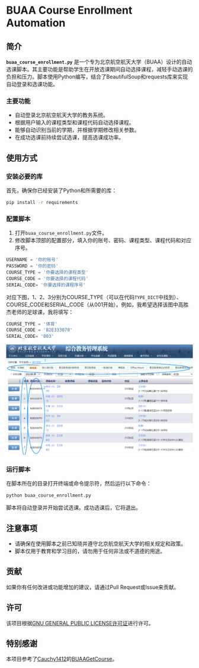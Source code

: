 # BUAA Course Enrollment Automation

## 简介

**`buaa_course_enrollment.py`** 是一个专为北京航空航天大学（BUAA）设计的自动选课脚本。其主要功能是帮助学生在开放选课期间自动选择课程，减轻手动选课的负担和压力。脚本使用Python编写，结合了BeautifulSoup和requests库来实现自动登录和选课功能。

### 主要功能

- 自动登录北京航空航天大学的教务系统。
- 根据用户输入的课程类型和课程代码自动选择课程。
- 能够自动识别当前的学期，并根据学期修改相关参数。
- 在成功选课前持续尝试选课，提高选课成功率。

## 使用方式

### 安装必要的库

首先，确保你已经安装了Python和所需要的库：

```bash
pip install -r requirements
```

### 配置脚本

1. 打开`buaa_course_enrollment.py`文件。
2. 修改脚本顶部的配置部分，填入你的账号、密码、课程类型、课程代码和对应序号。

```python
USERNAME = '你的账号'
PASSWORD = '你的密码'
COURSE_TYPE = '你要选择的课程类型'
COURSE_CODE = '你要选择的课程代码'
SERIAL_CODE= '你要选择的课程序号'
```

对应下图，1、2、3分别为COURSE_TYPE（可以在代码`TYPE_DICT`中找到）、COURSE_CODE和SERIAL_CODE（从001开始）。例如，我希望选择该图中高胜杰老师的足球课，我将填写：

```python
COURSE_TYPE = '体育'
COURSE_CODE = 'B2E333070'
SERIAL_CODE= '003'
```

![sample](Sample/sample.png)

### 运行脚本

在脚本所在的目录打开终端或命令提示符，然后运行以下命令：

```bash
python buaa_course_enrollment.py
```

脚本将自动登录并开始尝试选课。成功选课后，它将退出。

## 注意事项

- 请确保在使用脚本之前已知晓并遵守北京航空航天大学的相关规定和政策。
- 脚本仅用于教育和学习目的，请勿用于任何非法或不道德的用途。

## 贡献

如果你有任何改进或功能增加的建议，请通过Pull Request或Issue来贡献。

## 许可

该项目根据[GNU GENERAL PUBLIC LICENSE许可证](LICENSE)进行许可。

## 特别感谢

本项目参考了[Cauchy1412](https://github.com/Cauchy1412)的[BUAAGetCourse](https://github.com/Cauchy1412/BUAAGetCourse)。

